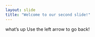 ```yaml
---
layout: slide
title: "Welcome to our second slide!"
---
```

what’s up
Use the left arrow to go back!
